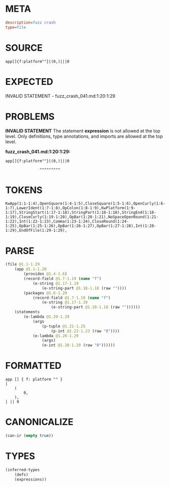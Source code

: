 # META
~~~ini
description=fuzz crash
type=file
~~~
# SOURCE
~~~roc
app[]{f:platform""}|(0,)|||0
~~~
# EXPECTED
INVALID STATEMENT - fuzz_crash_041.md:1:20:1:29
# PROBLEMS
**INVALID STATEMENT**
The statement **expression** is not allowed at the top level.
Only definitions, type annotations, and imports are allowed at the top level.

**fuzz_crash_041.md:1:20:1:29:**
```roc
app[]{f:platform""}|(0,)|||0
```
                   ^^^^^^^^^


# TOKENS
~~~zig
KwApp(1:1-1:4),OpenSquare(1:4-1:5),CloseSquare(1:5-1:6),OpenCurly(1:6-1:7),LowerIdent(1:7-1:8),OpColon(1:8-1:9),KwPlatform(1:9-1:17),StringStart(1:17-1:18),StringPart(1:18-1:18),StringEnd(1:18-1:19),CloseCurly(1:19-1:20),OpBar(1:20-1:21),NoSpaceOpenRound(1:21-1:22),Int(1:22-1:23),Comma(1:23-1:24),CloseRound(1:24-1:25),OpBar(1:25-1:26),OpBar(1:26-1:27),OpBar(1:27-1:28),Int(1:28-1:29),EndOfFile(1:29-1:29),
~~~
# PARSE
~~~clojure
(file @1.1-1.29
	(app @1.1-1.20
		(provides @1.4-1.6)
		(record-field @1.7-1.19 (name "f")
			(e-string @1.17-1.19
				(e-string-part @1.18-1.18 (raw ""))))
		(packages @1.6-1.20
			(record-field @1.7-1.19 (name "f")
				(e-string @1.17-1.19
					(e-string-part @1.18-1.18 (raw ""))))))
	(statements
		(e-lambda @1.20-1.29
			(args
				(p-tuple @1.21-1.25
					(p-int @1.22-1.23 (raw "0"))))
			(e-lambda @1.26-1.29
				(args)
				(e-int @1.28-1.29 (raw "0"))))))
~~~
# FORMATTED
~~~roc
app [] { f: platform "" }
|
	(
		0,
	),
| || 0
~~~
# CANONICALIZE
~~~clojure
(can-ir (empty true))
~~~
# TYPES
~~~clojure
(inferred-types
	(defs)
	(expressions))
~~~
